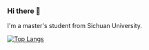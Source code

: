 ### Hi there 👋

I'm a master's student from Sichuan University.

[![Top Langs](https://github-readme-stats-crackedpoly.vercel.app/api/top-langs/?username=crackedpoly&layout=compact)](https://github.com/anuraghazra/github-readme-stats)
